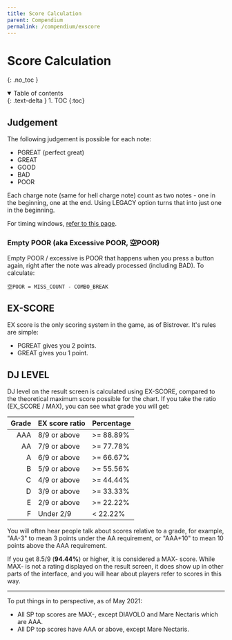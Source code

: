 ```yaml
---
title: Score Calculation
parent: Compendium
permalink: /compendium/exscore
---
```


# Score Calculation
{: .no_toc }

<details open markdown="block">
  <summary>
    Table of contents
  </summary>
  {: .text-delta }
1. TOC
{:toc}
</details>

## Judgement

The following judgement is possible for each note:

* PGREAT (perfect great)
* GREAT
* GOOD
* BAD
* POOR

Each charge note (same for hell charge note) count as two notes - one in the beginning, one at the end. Using LEGACY option turns that into just one in the beginning.

For timing windows, [refer to this page](/misc/iidx_lr2_beatoraja_diff).

### Empty POOR (aka Excessive POOR, 空POOR)

Empty POOR / excessive is POOR that happens when you press a button again, right after the note was already processed (including BAD). To calculate:

```
空POOR = MISS_COUNT - COMBO_BREAK
```

## EX-SCORE

EX score is the only scoring system in the game, as of Bistrover. It's rules are simple:

* PGREAT gives you 2 points.
* GREAT gives you 1 point.

## DJ LEVEL

DJ level on the result screen is calculated using EX-SCORE, compared to the theoretical maximum score possible for the chart. If you take the ratio (EX_SCORE / MAX), you can see what grade you will get:

| Grade | EX score ratio     | Percentage |
| ----: | :----------------- | :--------- |
|  AAA  | 8/9 or above       | >= 88.89%  |
|  AA   | 7/9 or above       | >= 77.78%  |
|  A    | 6/9 or above       | >= 66.67%  |
|  B    | 5/9 or above       | >= 55.56%  |
|  C    | 4/9 or above       | >= 44.44%  |
|  D    | 3/9 or above       | >= 33.33%  |
|  E    | 2/9 or above       | >= 22.22%  |
|  F    | Under 2/9          |  < 22.22%  |

You will often hear people talk about scores relative to a grade, for example, "AA-3" to mean 3 points under the AA requirement, or "AAA+10" to mean 10 points above the AAA requirement.

If you get 8.5/9 (**94.44%**) or higher, it is considered a MAX- score. While MAX- is not a rating displayed on the result screen, it does show up in other parts of the interface, and you will hear about players refer to scores in this way.

---

To put things in to perspective, as of May 2021:

* All SP top scores are MAX-, except DIAVOLO and Mare Nectaris which are AAA.
* All DP top scores have AAA or above, except Mare Nectaris.
